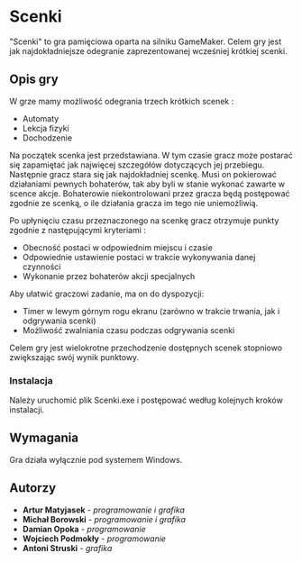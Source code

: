 # Scenki

"Scenki" to gra pamięciowa oparta na silniku GameMaker. Celem gry jest jak najdokładniejsze odegranie zaprezentowanej wcześniej krótkiej scenki.

## Opis gry

W grze mamy możliwość odegrania trzech krótkich scenek :

* Automaty
* Lekcja fizyki
* Dochodzenie

Na początek scenka jest przedstawiana. W tym czasie gracz może postarać się zapamiętać jak najwięcej szczegółów dotyczących jej przebiegu. Następnie gracz stara się jak najdokładniej scenkę. Musi on pokierować działaniami pewnych bohaterów, tak aby byli w stanie wykonać zawarte w scence akcje. Bohaterowie niekontrolowani przez gracza będą postępować zgodnie ze scenką, o ile działania gracza im tego nie uniemożliwią.

Po upłynięciu czasu przeznaczonego na scenkę gracz otrzymuje punkty zgodnie z następującymi kryteriami :
* Obecność postaci w odpowiednim miejscu i czasie
* Odpowiednie ustawienie postaci w trakcie wykonywania danej czynności
* Wykonanie przez bohaterów akcji specjalnych

Aby ułatwić graczowi zadanie, ma on do dyspozycji:
* Timer w lewym górnym rogu ekranu (zarówno w trakcie trwania, jak i odgrywania scenki)
* Możliwość zwalniania czasu podczas odgrywania scenki

Celem gry jest wielokrotne przechodzenie dostępnych scenek stopniowo zwiększając swój wynik punktowy.

### Instalacja

Należy uruchomić plik Scenki.exe i postępować według kolejnych kroków instalacji.

## Wymagania

Gra działa wyłącznie pod systemem Windows.

## Autorzy

* **Artur Matyjasek** - *programowanie i grafika*
* **Michał Borowski** - *programowanie i grafika*
* **Damian Opoka** - *programowanie*
* **Wojciech Podmokły** - *programowanie*
* **Antoni Struski** - *grafika*
